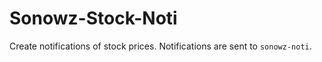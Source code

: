# Sonowz-Stock-Noti

Create notifications of stock prices.
Notifications are sent to `sonowz-noti`.
